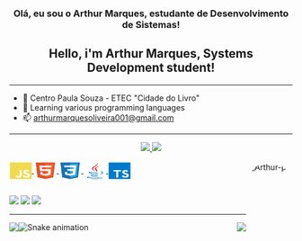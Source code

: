 <h3 align="center"> Olá, eu sou o Arthur Marques, estudante de Desenvolvimento de Sistemas! </h3>


<h2 align="center"> Hello, i'm Arthur Marques, Systems Development student! </h2>

-------

- 🏫 Centro Paula Souza - ETEC "Cidade do Livro"
- 🧠 Learning various programming languages
- 📫 arthurmarquesoliveira001@gmail.com
  
-------

<div align="center">
  <a href="https://github.com/arthurm9">
  <img height="180em" src="https://github-readme-stats.vercel.app/api?username=arthurm9&show_icons=true&theme=github_dark&include_all_commits=true&count_private=true"/>
  <img height="180em" src="https://github-readme-stats.vercel.app/api/top-langs/?username=arthurm9&layout=compact&langs_count=7&theme=github_dark"/>
</div>
<div style="diplay:block"><br>
  <img align="center" alt="Arthur-Js" height="30" width="40" src="https://raw.githubusercontent.com/devicons/devicon/master/icons/javascript/javascript-plain.svg">
  <img align="center" alt="Arthur-HTML" height="30" width="40" src="https://raw.githubusercontent.com/devicons/devicon/master/icons/html5/html5-original.svg">
  <img align="center" alt="Arthur-CSS" height="30" width="40" src="https://raw.githubusercontent.com/devicons/devicon/master/icons/css3/css3-original.svg">
  <img align="center" alt="Arthur-Java" height="30" width="40" src="https://raw.githubusercontent.com/devicons/devicon/master/icons/java/java-original.svg">
  <img align="center" alt="Arthur-Ts" height="30" width="40" src="https://raw.githubusercontent.com/devicons/devicon/master/icons/typescript/typescript-original.svg">
  <img align="right" alt="Arthur-pic" height="150" style="border-radius:50px;" src="https://64.media.tumblr.com/2883b3b7945f40db7ad5fcafd85b4e40/ca35023d4ce2986e-4d/s540x810/9247d7d245a0ded77acd8281fa78aa21535becd9.gifv">
</div>
  
  ##
 
<div> 
  <a href="https://twitter.com/lrdarthur" target="_blank"><img src="https://img.shields.io/badge/-Twitter-%230077B5?style=for-the-badge&logo=twitter&logoColor=white" target="_blank"></a> 
  <a href="https://www.instagram.com/m9arthur/" target="_blank"><img src="https://img.shields.io/badge/-Instagram-%23E4405F?style=for-the-badge&logo=instagram&logoColor=white" target="_blank"></a>
  <a href="https://www.linkedin.com/in/arthur-marques-937148232/" target="_blank"><img src="https://img.shields.io/badge/-LinkedIn-%230077B5?style=for-the-badge&logo=linkedin&logoColor=white" target="_blank"></a> 
  
  -------
  
  ![Snake animation](https://github.com/arthurm9/arthurm9/blob/output/github-contribution-grid-snake.svg)
  <a href="https://github.com/arthurm9/CarShop">
  <img align="left" src="https://github-readme-stats.vercel.app/api/pin/?username=arthurm9&repo=CarShop&theme=github_dark&show_owner=true" />
</a>
<a href="https://github.com/arthurm9/CarApp">
  <img align="right" src="https://github-readme-stats.vercel.app/api/pin/?username=arthurm9&repo=CarApp&theme=github_dark&show_owner=true" />
</a>

</div>

